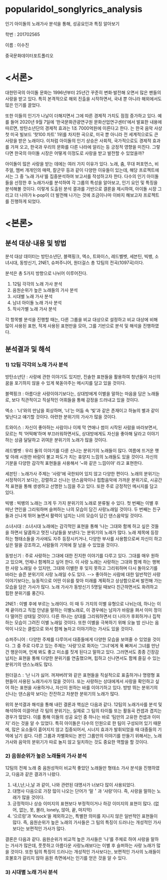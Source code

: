 # popularidol_songlyrics_analysis
인기 아이돌의 노래가사 분석을 통해, 성공요인과 특징 알아보기

학번 : 201702565

이름 : 이수진

중국문화데이터포트폴리오




<서론>
=============

대한민국의 아이돌 문화는 1996년부터 25년간 꾸준히 변화·발전해 오면서 많은 팬들의 사랑을 받고 있다. 특히 본격적으로 해외 진출을 시작하면서, 국내 뿐 아니라 해외에서도 많은 인기를 끌었다. 

또한 이들의 인기가 나날이 더해지면서 그에 따른 경제적 가치도 점점 증가하고 있다. 예를 들어 2020년 9월 7일에 ‘한국문화관광연구원 문화산업연구센터’에서 발표한 내용에 따르면, 방탄소년단<Dynamite>의 경제적 효과는 1조 7000억원에 이른다고 한다. <Dynamite>는 한국 음악 사상 첫 미국 빌보드 ‘핫100 차트’ 1위를 차지한 곡으로, 미국 뿐 아니라 전 세계적으로도 큰 사랑을 받은 노래이다. 이처럼 아이돌의 인기 상승은 사회적, 국가적으로도 경제적 효과를 가져 오고, 한국과 우리의 문화를 다른 나라에 알리는 등 긍정적 영향을 미친다. 그렇다면 한국의 아이돌 시장은 어떻게 이정도로 사랑을 받고 발전할 수 있었을까?
  
  아이돌이 많은 사랑을 받는 데에는 여러 가지 이유가 있다. 노래, 춤, 무대 퍼포먼스, 비주얼, 멤버 개개인의 매력, 칼군무 등과 같이 다양한 이유들이 있는데, 해당 프로젝트에서는 그 중 ‘노래 가사’를 집중분석하여 보고서를 작성하고자 한다. 다수의 인기 아이돌들을 선정한 후 노래가사를 분석하여 각 그룹의 특성을 알아보고, 인기 요인 및 특징을 분석해볼 것이다. 이렇게 도출된 분석 결과를 기반으로 결론을 제시하여, 아이돌 시장 그리고 더 나아가 k-pop이 더 발전해 나가는 것에 조금이나마 이바지 해보고자 프로젝트를 진행하게 되었다.




<본론>
=============
분석 대상·내용 및 방법
-------------
분석 대상 데이터는 방탄소년단, 블랙핑크, 엑소, 트와이스, 레드벨벳, 세븐틴, 빅뱅, 소녀시대, 동방신기, 2NE1, 슈퍼주니어, 원더걸스 총 12팀의 전곡(1097곡)이다. 

분석은 총 5가지 방향으로 나뉘어 이루어진다.
 1) 12팀 각각의 노래 가사 분석
 2) 음원순위가 높은 노래들의 가사 분석
 3) 시대별 노래 가사 분석
 4) 남녀 아이돌 노래 가사 분석
 5) 작사가별 노래 가사 분석
 
 각 항목별 분석을 진행할 때는, 다른 그룹을 비교 대상으로 설정하고 비교 대상에 비해 많이 사용된 표현, 적게 사용된 표현만을 모아, 그를 기반으로 분석 및 해석을 진행하였다.
 
 
분석결과 및 해석
-------------
### 1) 12팀 각각의 노래 가사 분석
방탄소년단 : 사랑에 관한 이야기도 있지만, 진솔한 표현들을 활용하여 청년들이 자신의 꿈을 포기하지 않을 수 있게 북돋아주는 메시지를 담고 있을 것이다.

블랙핑크 : 아름다운 사랑이야기보다는, 상대방에게 이별을 말하는 마음을 담은 노래들로, 보다 직관적이고 직설적인 어휘들을 통해 감정을 드러내고 있을 것이다.

엑소 : ‘너’와의 만남을 회상하며, ‘너’는 어둠 속 ‘빛’과 같은 존재이고 하늘의 별과 같이 빛난다고 얘기할 것이다. 아련한 분위기의 가사가 많을 것이다.

트와이스 : 자신이 좋아하는 사람이나 이제 막 연애나 썸이 시작된 사람을 바라보면서, 모르는 척 ‘어떡해’하며 부끄러워하면서도, 상대방에게도 자신을 좋아해 달라고 이야기하는 상큼 달달하고 귀여운 분위기의 노래가 많을 것이다.

레드벨벳 : 우리 둘의 이야기를 다룬 신나는 분위기의 노래들이 많다. 여름에 뜨거운 햇빛 아래 시원한 바람이 불고 파도가 치는 휴양지 느낌의 노래들도 있을 것이다. 자신의 기분을 다양한 감각적 표현들을 사용해서 ‘~와 같은 느낌이야’ 라고 표현한다.

세븐틴 : 노래가사 주제는 ‘사랑’에 국한되어 있지 않고 다양한 편이다. 노래의 분위기는 서정적이기 보다는, 강렬하고 신나는 댄스음악이나 힙합음악에 가까운 분위기로, 시공간적 표현을 통해 생생하고 선명한 느낌을 주고 있다. 또한 주로 긍정적인 메시지를 담고 있다.

빅뱅 : 빅뱅의 노래는 크게 두 가지 분위기의 노래로 분류될 수 있다. 첫 번째는 이별 후 떠난 연인을 그리워하며 슬퍼하는 나의 모습이 담긴 사랑노래일 것이다. 두 번째는 친구들과 신나게 뛰어 놀면서 활력이 넘치는 나의 모습이 담긴 댄스음악일 것이다.

소녀시대 : 소녀시대 노래에는 감각적인 표현을 통해 ‘나는 그대와 함께 하고 싶은 것들을 하면서 달콤하고 멋진 나날들을 보낸다.’는 분위기의 노래가 많다. 노래 제목에 등장하는 형태소들을 가사에도 자주 등장시키거나, 다양한 부사를 사용함으로써 자신이 하고 싶은 말을 강조하고, 사람들의 기억에 잘 남을 수 있었을 것이다.

동방신기 : 주로 사랑하는 그대에 대한 진지한 이야기를 다루고 있다. 그대를 매우 원하고 있으며, 언제나 함께하고 싶어 한다. 이 사랑 노래는 사랑하는 그대와 함께 하는 행복한 사랑 노래일 수 있지만, 그대와 이별한 후 잊지 못하고 그리워하며 다시 돌아오기를 바라는 슬픈 분위기의 사랑 노래일 수도 있다. --> 좋아하는 사람에 대한 일반적인 사랑이야기보다는, 능동적으로 어떤 이유를 찾아 미래를 계획하고 상상함으로써 발전해 가는 모습을 담은 가사가 많다. 노래 가사가 동방신기 5명일 때보다 친근하면서도 화려하고 힙한 분위기를 풍긴다.

2NE1 : 이별 후에 부르는 노래이다. 이 때 두 가지의 이별 유형으로 나뉘는데, 하나는 이제 끝이라고 직접 안녕을 말하는 이별노래로, 이 경우에는 남자가 바람을 펴서 이미 정이 다 떨어진 상태일 것이다. 다른 하나는 상대를 그리워하면서 더 나아가 후회하거나 집착하는 모습이 그려진 이별 노래일 것이다. 또한 이별을 극복하기 위해 오늘 밤 신나는 음악이 나오는 클럽으로 와서 함께  놀자고 이야기하는 가사도 있을 것이다.

슈퍼주니어 : 다양한 주제를 다루어서 대중들에게 다양한 모습을 보여줄 수 있었을 것이다. 그 중 주로 다루고 있는 주제는 ‘사랑’으로 화자는 ‘그녀’에게 푹 빠져서 그녀를 만난 건 행운이며, 언제 봐도 좋고 미소를 짓게 된다고 말하고 있다. 그러면서도 종종 긴장감 넘치는 표현을 통해 다양한 분위기를 연출했으며, 힙하고 신나면서도 함께 즐길 수 있는 분위기의 댄스노래도 많다.

원더걸스 : ‘난 니가 싫어. 꺼져버려’와 같은 표현들을 직설적으로 표출하거나 명령형 표현들이 사용된 노래가사가 많을 것이다. 또는 사랑하는 상대에게서 사랑을 확인하고 싶어 하는 표현을 사용하거나, 자신이 원하는 바를 이야기하고 있다. 방방 뛰는 분위기의 신나는 댄스음악 보다는 잔잔하고 차분한 분위기의 노래가 많다.



 위의 분석결과 해석을 통해 내린 결론과 핵심은 다음과 같다.
12팀의 노래가사를 분석 및 해석하여 이끌어낸 각 팀의 분위기는, 실제로 그 팀의 타이틀 또는 활동곡 컨셉과 겹치는 경우가 많았다.
이를 통해 이들의 성공 요인 중 하나는 바로 ‘팀만의 고유한 컨셉과 이미지’ 라는 것을 알 수 있었다. 특히 아이돌은 다수의 인원으로 한 팀이 구성되어 있기 때문에, 많은 요소들이 흩어지지 않고 집중되어서, 시너지 효과가 발휘되었을 때 대중들의 기억에 남기 쉽다. 다른 그룹과 차별화되는 본인 그룹만의 이야기를 만들기 위해서는, 노래 가사와 음악의 분위기가 따로 놀지 않고 일치하는 것도 중요한 역할을 할 것이다.


### 2) 음원순위가 높은 노래들의 가사 분석
  12팀의 전체 노래 중 음원성적이 비교적 좋았던 노래들만 형태소 가사 분석을 진행하였고, 다음과 같은 결과가 나왔다.

1) 내,I,난,나,날 과 같이, 나와 관련된 대명사가 너보다 많이 사용되었다. 
2) 대명사 다음으로 가장 많이 나오는 단어가 ‘말＇과 ‘사랑’이다. 즉, 사랑을 말하는 노래가 많을 것이다.
3) 긍정적이나 상승 이미지의 표현보다 부정적이거나 하강 이미지의 표현이 많다. (없어, 없는, 못, 몰라, lonely, 않아, 끝, 마지막)
4) ‘으르렁’과 ‘Knock’을 제외하고는, 특별한 의미를 지니지 않은 일반적인 표현들이 많다. 즉, 음원순위가 높은 노래의 가사들은 그 팀의 특징이 드러나는 개성적인 가사보다는 보편적인 
   가사가 많다.

결론은 다음과 같다. 음원순위가 비교적 높은 가사들은 ‘나’를 주체로 하여 사랑을 말하는 가사가 많은데, 풋풋하고 아름다운 사랑노래보다는 이별 후 슬퍼하는 사랑 노래가 많을 것이다. 또한 팀의 특징이 드러나는 개성적인 가사보다는, 보편적인 가사의 노래들이 호불호가 갈리지 않아 음원 측면에서는 인기를 얻은 것을 알 수 있다.

### 3) 시대별 노래 가사 분석
  
